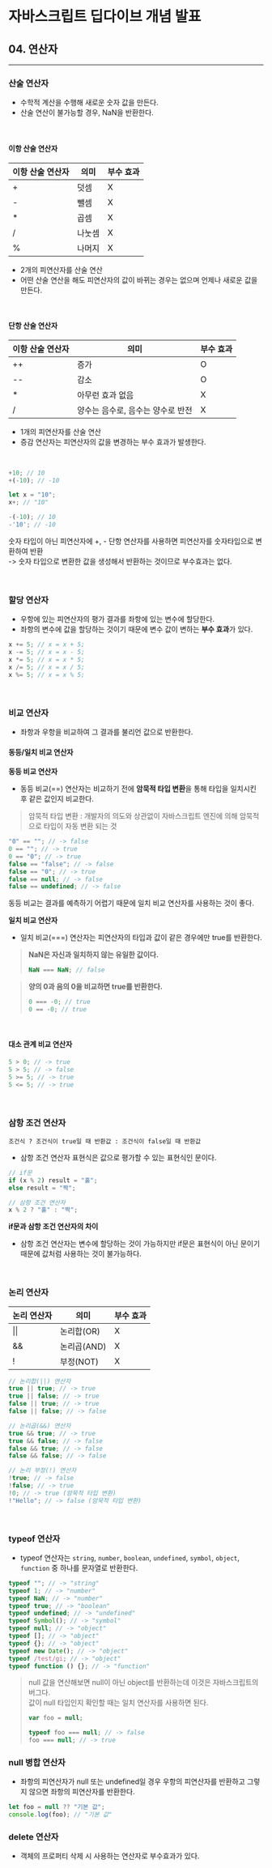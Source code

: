 # 자바스크립트 딥다이브 개념 발표

## 04. 연산자

---

### 산술 연산자

- 수학적 계산을 수행해 새로운 숫자 값을 만든다.
- 산술 연산이 불가능할 경우, NaN을 반환한다.

<br>

#### 이항 산술 연산자

| 이항 산술 연산자 | 의미   | 부수 효과 |
| ---------------- | ------ | --------- |
| +                | 덧셈   | X         |
| -                | 뺄셈   | X         |
| \*               | 곱셈   | X         |
| /                | 나눗셈 | X         |
| %                | 나머지 | X         |

- 2개의 피연산자를 산술 연산
- 어떤 산술 연산을 해도 피연산자의 값이 바뀌는 경우는 없으며 언제나 새로운 값을 만든다.

<br>

#### 단항 산술 연산자

| 이항 산술 연산자 | 의미                              | 부수 효과 |
| ---------------- | --------------------------------- | --------- |
| ++               | 증가                              | O         |
| --               | 감소                              | O         |
| \*               | 아무런 효과 없음                  | X         |
| /                | 양수는 음수로, 음수는 양수로 반전 | X         |

- 1개의 피연산자를 산술 연산
- 증감 연산자는 피연산자의 값을 변경하는 부수 효과가 발생한다.

<br>

```js
+10; // 10
+(-10); // -10

let x = "10";
x+; // "10"

-(-10); // 10
-'10'; // -10
```

숫자 타입이 아닌 피연산자에 +, - 단항 연산자를 사용하면 피연산자를 숫자타입으로 변환하여 반환  
-> 숫자 타입으로 변환한 값을 생성해서 반환하는 것이므로 부수효과는 없다.

<br>

### 할당 연산자

- 우항에 있는 피연산자의 평가 결과를 좌항에 있는 변수에 할당한다.
- 좌항의 변수에 값을 할당하는 것이기 때문에 변수 값이 변하는 **부수 효과**가 있다.

```js
x += 5; // x = x + 5;
x -= 5; // x = x - 5;
x *= 5; // x = x * 5;
x /= 5; // x = x / 5;
x %= 5; // x = x % 5;
```

<br>

### 비교 연산자

- 좌항과 우항을 비교하여 그 결과를 불리언 값으로 반환한다.

#### 동등/일치 비교 연산자

**동등 비교 연산자**

- 동등 비교(==) 연산자는 비교하기 전에 **암묵적 타입 변환**을 통해 타입을 일치시킨 후 같은 값인지 비교한다.

> 암묵적 타입 변환 : 개발자의 의도와 상관없이 자바스크립트 엔진에 의해 암묵적으로 타입이 자동 변환 되는 것

```js
"0" == ""; // -> false
0 == ""; // -> true
0 == "0"; // -> true
false == "false"; // -> false
false == "0"; // -> true
false == null; // -> false
false == undefined; // -> false
```

동등 비교는 결과를 예측하기 어렵기 때문에 일치 비교 연산자를 사용하는 것이 좋다.

**일치 비교 연산자**

- 일치 비교(===) 연산자는 피연산자의 타입과 값이 같은 경우에만 true를 반환한다.

> **NaN은 자신과 일치하지 않는 유일한 값이다.**
>
> ```js
> NaN === NaN; // false
> ```

> **양의 0과 음의 0을 비교하면 true를 반환한다.**
>
> ```js
> 0 === -0; // true
> 0 == -0; // true
> ```

<br>

#### 대소 관계 비교 연산자

```js
5 > 0; // -> true
5 > 5; // -> false
5 >= 5; // -> true
5 <= 5; // -> true
```

<br>

### 삼항 조건 연산자

`조건식 ? 조건식이 true일 때 반환값 : 조건식이 false일 때 반환값`

- 삼항 조건 연산자 표현식은 값으로 평가할 수 있는 표현식인 문이다.

```js
// if문
if (x % 2) result = "홀";
else result = "짝";

// 삼항 조건 연산자
x % 2 ? "홀" : "짝";
```

**if문과 삼항 조건 연산자의 차이**

- 삼항 조건 연산자는 변수에 할당하는 것이 가능하지만 if문은 표현식이 아닌 문이기 때문에 값처럼 사용하는 것이 불가능하다.

<br>

### 논리 연산자

| 논리 연산자 | 의미        | 부수 효과 |
| ----------- | ----------- | --------- |
| \|\|        | 논리합(OR)  | X         |
| &&          | 논리곱(AND) | X         |
| !           | 부정(NOT)   | X         |

```js
// 논리합(||) 연산자
true || true; // -> true
true || false; // -> true
false || true; // -> true
false || false; // -> false

// 논리곱(&&) 연산자
true && true; // -> true
true && false; // -> false
false && true; // -> false
false && false; // -> false

// 논리 부정(!) 연산자
!true; // -> false
!false; // -> true
!0; // -> true (암묵적 타입 변환)
!"Hello"; // -> false (암묵적 타입 변환)
```

<br>

### typeof 연산자

- typeof 연산자는 `string`, `number`, `boolean`, `undefined`, `symbol`, `object`, `function` 중 하나를 문자열로 반환한다.

```js
typeof ""; // -> "string"
typeof 1; // -> "number"
typeof NaN; // -> "number"
typeof true; // -> "boolean"
typeof undefined; // -> "undefined"
typeof Symbol(); // -> "symbol"
typeof null; // -> "object"
typeof []; // -> "object"
typeof {}; // -> "object"
typeof new Date(); // -> "object"
typeof /test/gi; // -> "object"
typeof function () {}; // -> "function"
```

> null 값을 연산해보면 null이 아닌 object를 반환하는데 이것은 자바스크립트의 버그다.  
> 값이 null 타입인지 확인할 때는 일치 연산자를 사용하면 된다.
>
> ```js
> var foo = null;
>
> typeof foo === null; // -> false
> foo === null; // -> true
> ```

### null 병합 연산자

- 좌항의 피연산자가 null 또는 undefined일 경우 우항의 피연산자를 반환하고 그렇지 않으면 좌항의 피연산자를 반환한다.

```js
let foo = null ?? "기본 값";
console.log(foo); // "기본 값"
```

### delete 연산자

- 객체의 프로퍼티 삭제 시 사용하는 연산자로 부수효과가 있다.
